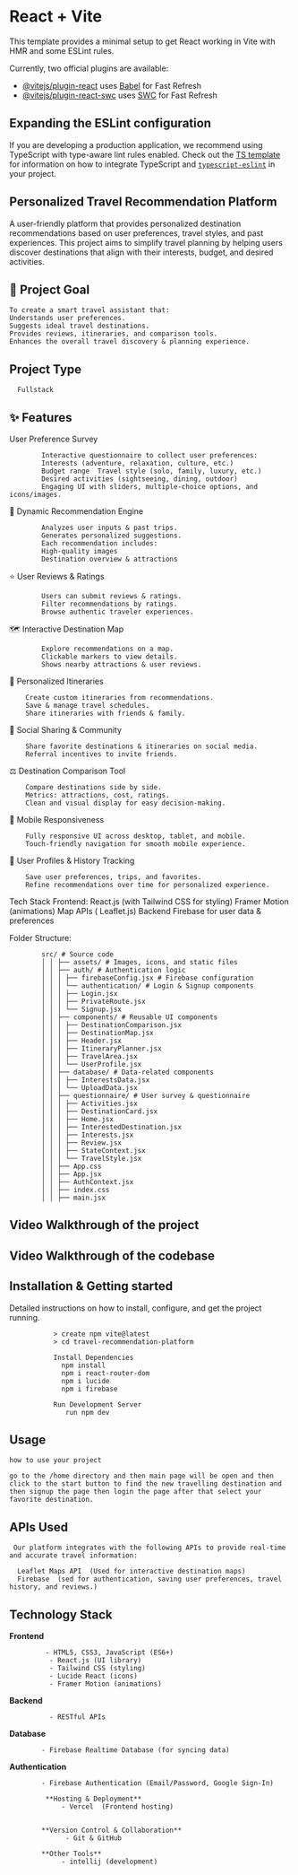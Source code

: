 # React + Vite

This template provides a minimal setup to get React working in Vite with HMR and some ESLint rules.

Currently, two official plugins are available:

- [@vitejs/plugin-react](https://github.com/vitejs/vite-plugin-react/blob/main/packages/plugin-react) uses [Babel](https://babeljs.io/) for Fast Refresh
- [@vitejs/plugin-react-swc](https://github.com/vitejs/vite-plugin-react/blob/main/packages/plugin-react-swc) uses [SWC](https://swc.rs/) for Fast Refresh

## Expanding the ESLint configuration

If you are developing a production application, we recommend using TypeScript with type-aware lint rules enabled. Check out the [TS template](https://github.com/vitejs/vite/tree/main/packages/create-vite/template-react-ts) for information on how to integrate TypeScript and [`typescript-eslint`](https://typescript-eslint.io) in your project.








##  **Personalized Travel Recommendation Platform**

A user-friendly platform that provides personalized destination recommendations based on user preferences, travel styles, and past experiences.
This project aims to simplify travel planning by helping users discover destinations that align with their interests, budget, and desired activities.

##  🚀 Project Goal
    
    To create a smart travel assistant that:
    Understands user preferences.
    Suggests ideal travel destinations.
    Provides reviews, itineraries, and comparison tools.
    Enhances the overall travel discovery & planning experience.


## Project Type

      Fullstack

##  ✨ Features
   
 User Preference Survey
            
            Interactive questionnaire to collect user preferences: 
            Interests (adventure, relaxation, culture, etc.)
            Budget range  Travel style (solo, family, luxury, etc.)
            Desired activities (sightseeing, dining, outdoor) 
            Engaging UI with sliders, multiple-choice options, and icons/images.

🤖 Dynamic Recommendation Engine
    
            Analyzes user inputs & past trips.
            Generates personalized suggestions.
            Each recommendation includes:
            High-quality images
            Destination overview & attractions


⭐ User Reviews & Ratings
    
            Users can submit reviews & ratings.
            Filter recommendations by ratings.
            Browse authentic traveler experiences.

🗺 Interactive Destination Map
    
            Explore recommendations on a map.
            Clickable markers to view details.
            Shows nearby attractions & user reviews.

📅 Personalized Itineraries
        
        Create custom itineraries from recommendations.
        Save & manage travel schedules.
        Share itineraries with friends & family.

📲 Social Sharing & Community
    
        Share favorite destinations & itineraries on social media.
        Referral incentives to invite friends.

⚖️ Destination Comparison Tool
        
        Compare destinations side by side.
        Metrics: attractions, cost, ratings.
        Clean and visual display for easy decision-making.


📱 Mobile Responsiveness
        
        Fully responsive UI across desktop, tablet, and mobile.
        Touch-friendly navigation for smooth mobile experience.

👤 User Profiles & History Tracking
        
        Save user preferences, trips, and favorites.
        Refine recommendations over time for personalized experience.


Tech Stack
       Frontend:
            React.js (with Tailwind CSS for styling)
            Framer Motion (animations)
            Map APIs ( Leaflet.js)
       Backend
            Firebase for user data & preferences



Folder Structure:

            src/ # Source code
            │ │ ├── assets/ # Images, icons, and static files
            │ │ ├── auth/ # Authentication logic
            │ │ │ ├── firebaseConfig.jsx # Firebase configuration
            │ │ │ └── authentication/ # Login & Signup components
            │ │ │ ├── Login.jsx
            │ │ │ ├── PrivateRoute.jsx
            │ │ │ └── Signup.jsx
            │ │ ├── components/ # Reusable UI components
            │ │ │ ├── DestinationComparison.jsx
            │ │ │ ├── DestinationMap.jsx
            │ │ │ ├── Header.jsx
            │ │ │ ├── ItineraryPlanner.jsx
            │ │ │ ├── TravelArea.jsx
            │ │ │ └── UserProfile.jsx
            │ │ ├── database/ # Data-related components
            │ │ │ ├── InterestsData.jsx
            │ │ │ └── UploadData.jsx
            │ │ ├── questionnaire/ # User survey & questionnaire
            │ │ │ ├── Activities.jsx
            │ │ │ ├── DestinationCard.jsx
            │ │ │ ├── Home.jsx
            │ │ │ ├── InterestedDestination.jsx
            │ │ │ ├── Interests.jsx
            │ │ │ ├── Review.jsx
            │ │ │ ├── StateContext.jsx
            │ │ │ └── TravelStyle.jsx
            │ │ ├── App.css
            │ │ ├── App.jsx
            │ │ ├── AuthContext.jsx
            │ │ ├── index.css
            │ │ ├── main.jsx

## Video Walkthrough of the project


## Video Walkthrough of the codebase


## Installation & Getting started

   Detailed instructions on how to install, configure, and get the project running.

               > create npm vite@latest
               > cd travel-recommendation-platform
              
               Install Dependencies 
                 npm install
                 npm i react-router-dom  
                 npm i lucide 
                 npm i firebase 

               Run Development Server
                  run npm dev

## Usage

    how to use your project
     
    go to the /home directory and then main page will be open and then click to the start button to find the new travelling destination and
    then signup the page then login the page after that select your favorite destination.

## APIs Used
     Our platform integrates with the following APIs to provide real-time and accurate travel information:

      Leaflet Maps API  (Used for interactive destination maps)
      Firebase  (sed for authentication, saving user preferences, travel history, and reviews.)


## Technology Stack
    
 **Frontend**
    
             - HTML5, CSS3, JavaScript (ES6+)
              - React.js (UI library)
              - Tailwind CSS (styling)
              - Lucide React (icons)
              - Framer Motion (animations)
    
 **Backend**
    
              - RESTful APIs
    
    
 **Database**
    
            - Firebase Realtime Database (for syncing data)
    
 **Authentication**

            - Firebase Authentication (Email/Password, Google Sign-In)
            
             **Hosting & Deployment**
                 - Vercel  (Frontend hosting)

    
            **Version Control & Collaboration**
                  - Git & GitHub
            
            **Other Tools**
                 - intellij (development)
            
         




   

      
